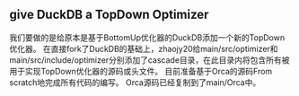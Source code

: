 ## give DuckDB a TopDown Optimizer
我们要做的是给原本是基于BottomUp优化器的DuckDB添加一个新的TopDown优化器。
在直接fork了DuckDB的基础上，zhaojy20给main/src/optimizer和main/src/include/optimizer分别添加了cascade目录，在此目录内将包含所有被用于实现TopDown优化器的源码或头文件。
目前准备基于Orca的源码From scratch地完成所有代码的编写。
Orca源码已经复制到了main/Orca中。
